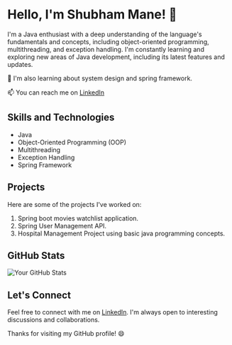 # Hello, I'm Shubham Mane! 👋

I'm a Java enthusiast with a deep understanding of the language's fundamentals and concepts, including object-oriented programming, multithreading, and exception handling. I'm constantly learning and exploring new areas of Java development, including its latest features and updates.


🌱 I'm also learning about system design and spring framework.

📫 You can reach me on [LinkedIn](https://www.linkedin.com/in/shubhammanecr7)

## Skills and Technologies

- Java
- Object-Oriented Programming (OOP)
- Multithreading
- Exception Handling
- Spring Framework

## Projects

Here are some of the projects I've worked on:

1. Spring boot movies watchlist application.
2. Spring User Management API.
3. Hospital Management Project using basic java programming concepts.

## GitHub Stats

![Your GitHub Stats](https://github-readme-stats.vercel.app/api?username=shubhammanecr7&show_icons=true&theme=dark)

## Let's Connect

Feel free to connect with me on [LinkedIn](https://www.linkedin.com/in/shubhammanecr7). I'm always open to interesting discussions and collaborations.

Thanks for visiting my GitHub profile! 😄

<!--
**shubhammanecr7/shubhammanecr7** is a ✨ _special_ ✨ repository because its `README.md` (this file) appears on your GitHub profile.

Here are some ideas to get you started:

- 🔭 I’m currently working on ...
- 🌱 I’m currently learning ...
- 👯 I’m looking to collaborate on ...
- 🤔 I’m looking for help with ...
- 💬 Ask me about ...
- 📫 How to reach me: ...
- 😄 Pronouns: ...
- ⚡ Fun fact: ...
-->
